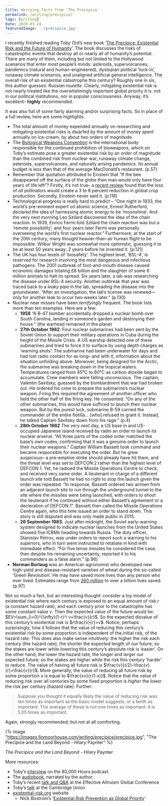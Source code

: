 ```yaml
---
title: Worrying facts from 'The Precipice'
permalink: /writing/precipice/
tags: [writing]
date: 2020-03-24
featuredImage: './precipice.jpg'
---
```


I recently finished reading Toby Ord’s new book ‘[The Precipice: Existential Risk and the Future of Humanity](https://www.goodreads.com/book/show/50485582-the-precipice)’. The book discusses the risks of catastrophic events that destroy all or nearly all of humanity’s potential. There are many of them, including but not limited to the Hollywood scenarios that enter most people’s minds: asteroids, supervolcanoes, pandemics (natural and human-engineered), dystopian political ‘lock-in’, runaway climate scenarios, and unaligned artificial general intelligence. The overall risk of an existential catastrophe this century? Roughly one in six, this author guesses: *Russian roulette*. Clearly, mitigating existential risk is not nearly treated like the overwhelmingly important global priority it is: not in our political institutions, nor in popular consciousness. Anyway, it’s excellent– **highly** recommended.

It was also full of some fairly alarming and/or surprising facts. So in place of a full review, here are some highlights:

- The total amount of money expended annually on researching and mitigating existential risks is dwarfed by the amount of money spent annually on ice-cream, by about two orders of magnitude.
- The [Biological Weapons Convention](https://www.un.org/disarmament/wmd/bio/) is the international body responsible for the continued prohibition of bioweapons, which on Toby’s estimate pose a greater existential risk by an order of magnitude than the combined risk from nuclear war, runaway climate change, asteroids, supervolcanoes, and naturally arising pandemics. Its annual budget is less than that of the average MacDonald’s restaurant. (p.57)
- Remember that quotation attributed to Einstein that “If the bee disappeared off the surface of the globe then man would only have four years of life left”? Firstly, it’s not true– a [recent review](https://www.researchgate.net/publication/24250990_How_much_does_agriculture_depend_on_pollinators_Lessons_from_long-term_trends_in_crop_production) found that the loss of *all* pollinators would create a 3 to 8 percent reduction in global crop production. Secondly, Einstein never said it. (p.118)
- Technological progress is really hard to predict – “One night in 1933, the world’s pre-eminent expert on atomic science, Ernest Rutherford, declared the idea of harnessing atomic energy to be ‘moonshine’. And the very next morning Leo Szilard discovered the idea of the chain reaction. In 1939, Enrico Fermi told Szilard the chain reaction was but a ‘remote possibility’, and four years later Fermi was personally overseeing the world’s first nuclear reactor.” Furthermore, at the start of the 20th century, many thought heavier-than-air human flight to be impossible. Wilbur Wright was somewhat more optimistic, guessing it to be at least 50 years away; 2 years before he invented it. (p.121)
- The UK has four levels of ‘biosafety’. The highest level, ‘BSL-4’, is reserved for research involving the most dangerous and infectious pathogens. The 2001 outbreak of foot-and-mouth disease caused economic damages totaling £8 billion and the slaughter of some 6 million animals to halt its spread. Six years later, a lab was researching the disease under BSL-4 security. Another outbreak that year was traced back to a *leaky pipe* in the lab, spreading the disease into the groundwater. “After an investigation, the lab’s license was renewed—only for another leak to occur two weeks later.” (p.130)
- Nuclear near misses have been *terrifyingly* frequent. The book lists more than ten examples. Here are a few:
  - **1958** “A B-47 bomber accidentally dropped a nuclear bomb over South Carolina, landing in someone’s garden and destroying their house.” (the warhead remained in the plane)
  - **27th October 1962**. Four nuclear submarines had been sent by the Soviet Union to support their military operations in Cuba during the height of the Missile Crisis. A US warship detected one of these submarines and tried to force it to surface by using depth charges as ‘warning shots’. The submarine had been underwater for days and had lost radio contact for as long– and with it, information about the situation unfolding above. Moreover, being designed for the Arctic, the submarine was breaking down in the tropical waters. Temperatures ranged from 45°C to 60°C as carbon dioxide began to accumulate. Crew members were falling unconscious. The captain, Valentin Savitsky, guessed by the bombardment that war had broken out. He ordered his crew to prepare the submarine’s nuclear weapon. Firing this required the agreement of another officer who held the other half of the firing key. He consented. “On any of the other submarines, this would have sufficed to launch their nuclear weapon. But by the purest luck, submarine B-59 carried the commander of the entire flotilla… [who] refused to grant it. Instead, he talked Captain Savitsky down from his rage.” (p.4)
  - **28th October 1962** The very next day, a US base in and US-occupied Japanese island received by radio an order to launch its nuclear arsenal. “All three parts of the coded order matched the base’s own codes, confirming that it was a genuine order to launch their nuclear weapons.” Captain William Bassett took command and became responsible for executing the order. But he grew suspicious– a pre-emptive strike should already have hit them, and the threat level was set to DEFCON 2 rather than the highest level of DEFCON 1. Yet, he radioed the Missile Operations Centre to check, and received very same order. A lieutenant in charge of a different launch site told Bassett he had no right to stop the launch given the order was repeated. “In response, Bassett ordered two airmen from an adjacent launch site to run through the underground tunnel to the site where the missiles were being launched, with orders to shoot the lieutenant if he continued without either Bassett’s agreement or a decleration of DEFCON 1”. Bassett then called the Missile Operations Centre again, who this time issued an order to stand down. This story is still disputed and was only made public in 2015.
  - **26 September 1983.** Just after midnight, the Soviet early-warning system designed to indicate nuclear launches from the United States showed five ICBMs heading towards Russia. The duty officer, Stanislav Petrov, was under orders to report such a warning to his superiors, who in turn were instructed to retaliate in kind with immediate effect. “For five tense minutes he considered the case, then despite his remaining uncertainty, reported it to his commanders as a false alarm.” (p.96)
- **Norman Borlaug** was an American agronomist who developed new high-yield and disease-resistant varieties of wheat during the so-called ‘Green Revolution’. He may have saved more lives than any person who ever lived. Estimates range from [260 million](http://www.scienceheroes.com/index.php?option=com_content&view=article&id=68&Itemid=116) to over a billion lives saved. (p.97)

Not so much a fact, but an interesting thought: consider a toy model of existential risk where each century is exposed to an equal amount of risk $r$ (a constant hazard rate), and each century prior to the catastrophe has some constant value $v$. Then the expected value of the future would be: $EV=\sum_{i=0}^{\infty}(1-r)^i v=\frac{v}{r}$. So the expected disvalue of this century’s existential risk is $r\frac{v}{r}=v$. Notice, perhaps surprisingly, how it follows that the value of reducing this century’s existential risk by some proportion is independent of the initial risk, of the hazard rate. This does also make sense intuitively: the higher the risk each century (the hazard rate), the shorter the expected length of our future; so the stakes are lower while lowering this century’s absolute risk is ‘easier’. On the other hand, the lower the hazard rate, the longer and larger our expected future; so the stakes are higher while the risk this century ‘harder’ to reduce.  The value of halving all future risk is $\frac{v}{r/2}-\frac{v}{r}=\frac{v}{r}$. More generally, the value of reducing all future risk by some proportion $x$ is equal to $\frac{xv}{r(1-x)}$. Notice that the value of reducing risk over all centuries by some fixed proportion is *higher* the *lower* the risk per century (hazard rate). Further:

> Suppose you thought it equally likely the value of reducing risk was ten times as important as the basic model suggests, or a tenth as important. The average of these is not one times as important: it is 5.05 times as important.

Again, strongly recommended; but not at all comforting.

{% image "https://images.finmoorhouse.com/writing/precipice/precipice.jpg", "The Precipice and the Land Beyond - Hilary Paynter" %}

*The Precipice and the Land Beyond* - Hilary Paynter

More resources:

- Toby’s [interview](https://80000hours.org/podcast/episodes/toby-ord-the-precipice-existential-risk-future-humanity/) on the 80,000 Hours podcast.
- The [audiobook](https://www.audible.co.uk/pd/The-Precipice-Audiobook/1980073953), narrated by the author.
- Toby’s recent [talk and Q&A](https://youtu.be/EXbUgvlB0Zo?t=3374) at the Effective Altruism Global Conference
- Toby’s [talk](https://www.youtube.com/watch?v=q7pTIlr8yYc) at the Cambridge Union
- [existential-risk.org](https://www.existential-risk.org/) website
  - Nick Bostrom’s ‘[Existential Risk Prevention as Global Priority](https://www.existential-risk.org/concept.pdf)’

